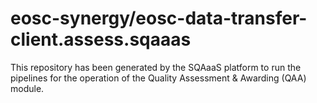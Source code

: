 <!--
SPDX-FileCopyrightText: Copyright contributors to the Software Quality Assurance as a Service (SQAaaS) project <sqaaas@ibergrid.eu>

SPDX-License-Identifier: GPL-3.0-only
-->

# eosc-synergy/eosc-data-transfer-client.assess.sqaaas
This repository has been generated by the SQAaaS platform to run the pipelines
for the operation of the
Quality Assessment & Awarding (QAA)
module.